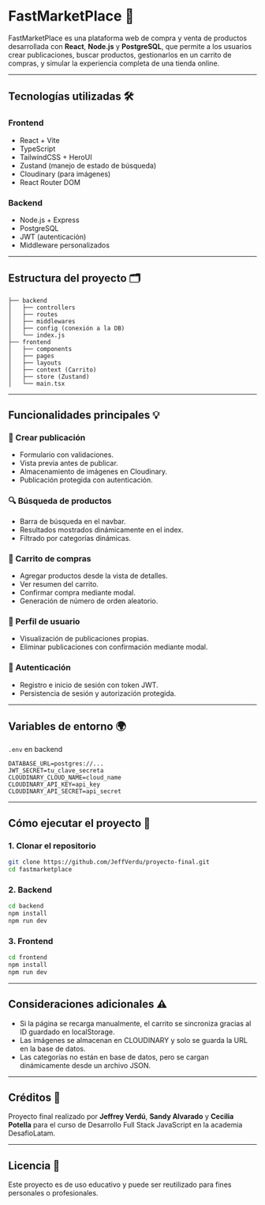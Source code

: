 # FastMarketPlace 🛒

FastMarketPlace es una plataforma web de compra y venta de productos desarrollada con **React**, **Node.js** y **PostgreSQL**, que permite a los usuarios crear publicaciones, buscar productos, gestionarlos en un carrito de compras, y simular la experiencia completa de una tienda online.

---

## Tecnologías utilizadas 🛠️

### Frontend

- React + Vite
- TypeScript
- TailwindCSS + HeroUI
- Zustand (manejo de estado de búsqueda)
- Cloudinary (para imágenes)
- React Router DOM

### Backend

- Node.js + Express
- PostgreSQL
- JWT (autenticación)
- Middleware personalizados

---

## Estructura del proyecto 🗂️

```
├── backend
│   ├── controllers
│   ├── routes
│   ├── middlewares
│   ├── config (conexión a la DB)
│   └── index.js
├── frontend
│   ├── components
│   ├── pages
│   ├── layouts
│   ├── context (Carrito)
│   ├── store (Zustand)
│   └── main.tsx
```

---

## Funcionalidades principales 💡

### 🧾 Crear publicación

- Formulario con validaciones.
- Vista previa antes de publicar.
- Almacenamiento de imágenes en Cloudinary.
- Publicación protegida con autenticación.

### 🔍 Búsqueda de productos

- Barra de búsqueda en el navbar.
- Resultados mostrados dinámicamente en el index.
- Filtrado por categorías dinámicas.

### 🛒 Carrito de compras

- Agregar productos desde la vista de detalles.
- Ver resumen del carrito.
- Confirmar compra mediante modal.
- Generación de número de orden aleatorio.

### 👤 Perfil de usuario

- Visualización de publicaciones propias.
- Eliminar publicaciones con confirmación mediante modal.

### 🔐 Autenticación

- Registro e inicio de sesión con token JWT.
- Persistencia de sesión y autorización protegida.

---

## Variables de entorno 🌍

`.env` en backend

```env
DATABASE_URL=postgres://...
JWT_SECRET=tu_clave_secreta
CLOUDINARY_CLOUD_NAME=cloud_name
CLOUDINARY_API_KEY=api_key
CLOUDINARY_API_SECRET=api_secret
```

---

## Cómo ejecutar el proyecto 🚀

### 1. Clonar el repositorio

```bash
git clone https://github.com/JeffVerdu/proyecto-final.git
cd fastmarketplace
```

### 2. Backend

```bash
cd backend
npm install
npm run dev
```

### 3. Frontend

```bash
cd frontend
npm install
npm run dev
```

---

## Consideraciones adicionales ⚠️

- Si la página se recarga manualmente, el carrito se sincroniza gracias al ID guardado en localStorage.
- Las imágenes se almacenan en CLOUDINARY y solo se guarda la URL en la base de datos.
- Las categorías no están en base de datos, pero se cargan dinámicamente desde un archivo JSON.

---

## Créditos 🙌

Proyecto final realizado por **Jeffrey Verdú**, **Sandy Alvarado** y **Cecilia Potella** para el curso de Desarrollo Full Stack JavaScript en la academia DesafioLatam.

---

## Licencia 📄

Este proyecto es de uso educativo y puede ser reutilizado para fines personales o profesionales.
